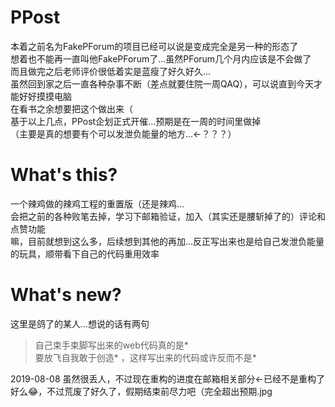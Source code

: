 # PPost
本着之前名为FakePForum的项目已经可以说是变成完全是另一种的形态了  
想着也不能再一直叫他FakePForum了...虽然PForum几个月内应该是不会做了  
而且做完之后老师评价很低着实是蓝瘦了好久好久...  
虽然回到家之后一直各种杂事不断（差点就要住院一周QAQ），可以说直到今天才能好好摸摸电脑  
在看书之余想要把这个做出来（  
基于以上几点，PPost企划正式开催...预期是在一周的时间里做掉  
（主要是真的想要有个可以发泄负能量的地方...←？？？）  
  
# What's this?
一个辣鸡做的辣鸡工程的重置版（还是辣鸡...  
会把之前的各种败笔去掉，学习下邮箱验证，加入（其实还是腰斩掉了的）评论和点赞功能  
嘛，目前就想到这么多，后续想到其他的再加...反正写出来也是给自己发泄负能量的玩具，顺带看下自己的代码重用效率  
  
# What's new?
这里是鸽了的某人...想说的话有两句
>自己束手束脚写出来的web代码真的是*  
>要放飞自我敢于创造* ，这样写出来的代码或许反而不是*  

2019-08-08 虽然很丢人，不过现在重构的进度在邮箱相关部分←已经不是重构了好么😂，不过荒废了好久了，假期结束前尽力吧（完全超出预期.jpg  
